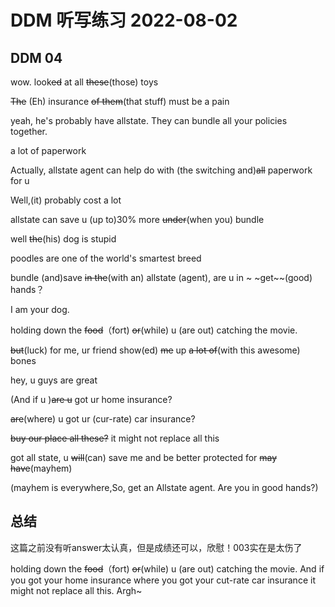 # DDM 听写练习 2022-08-02

## DDM 04
wow. look~~ed~~ at all ~~these~~(those) toys

~~The~~ (Eh)  insurance ~~of them~~(that stuff) must be a pain

yeah, he's probably have allstate.
They can bundle all your policies together.

a lot of paperwork

Actually, allstate agent can help do with (the switching and)~~all~~ paperwork for u 

Well,(it) probably cost a lot

allstate can save u (up to)30%  more ~~under~~(when you) bundle

well ~~the~~(his) dog is stupid

poodles are  one of the world's smartest breed

bundle (and)save ~~in the~~(with an) allstate (agent), are u in ~ ~get~~(good) hands？

I am your dog.

holding down the ~~food~~（fort) ~~or~~(while) u (are out) catching the movie.

~~but~~(luck) for me, ur friend show(ed) ~~me~~ up ~~a lot of~~(with this awesome) bones

hey, u guys are great

(And if u )~~are u~~ got ur home insurance?

~~are~~(where) u got ur (cur-rate) car insurance?

~~buy our place all these?~~ it might not replace all this

got all state, u ~~will~~(can) save me and be better protected for ~~may have~~(mayhem) 

(mayhem is everywhere,So, get an Allstate agent. Are you in good hands?)

## 总结
这篇之前没有听answer太认真，但是成绩还可以，欣慰！003实在是太伤了

holding down the ~~food~~（fort) ~~or~~(while) u (are out) catching the movie.
And if you got your home insurance where you got your cut-rate car insurance it
might not replace all this. Argh~